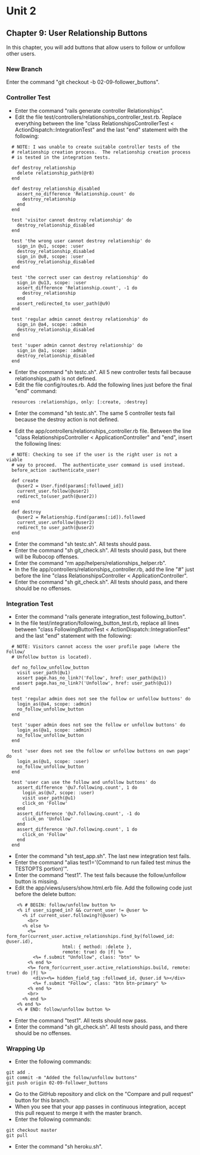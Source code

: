 # Unit 2
## Chapter 9: User Relationship Buttons

In this chapter, you will add buttons that allow users to follow or unfollow other users.

### New Branch
Enter the command "git checkout -b 02-09-follower_buttons".

### Controller Test
* Enter the command "rails generate controller Relationships".
* Edit the file test/controllers/relationships_controller_test.rb.  Replace everything between the line "class RelationshipsControllerTest < ActionDispatch::IntegrationTest" and the last "end" statement with the following:
```
  # NOTE: I was unable to create suitable controller tests of the
  # relationship creation process.  The relationship creation process
  # is tested in the integration tests.

  def destroy_relationship
    delete relationship_path(@r8)
  end

  def destroy_relationship_disabled
    assert_no_difference 'Relationship.count' do
      destroy_relationship
    end
  end

  test 'visitor cannot destroy relationship' do
    destroy_relationship_disabled
  end

  test 'the wrong user cannot destroy relationship' do
    sign_in @u1, scope: :user
    destroy_relationship_disabled
    sign_in @u8, scope: :user
    destroy_relationship_disabled
  end

  test 'the correct user can destroy relationship' do
    sign_in @u13, scope: :user
    assert_difference 'Relationship.count', -1 do
      destroy_relationship
    end
    assert_redirected_to user_path(@u9)
  end

  test 'regular admin cannot destroy relationship' do
    sign_in @a4, scope: :admin
    destroy_relationship_disabled
  end

  test 'super admin cannot destroy relationship' do
    sign_in @a1, scope: :admin
    destroy_relationship_disabled
  end
```
* Enter the command "sh testc.sh".  All 5 new controller tests fail because relationships_path is not defined.
* Edit the file config/routes.rb.  Add the following lines just before the final "end" command:
```
  resources :relationships, only: [:create, :destroy]
```
* Enter the command "sh testc.sh".  The same 5 controller tests fail because the destroy action is not defined.

* Edit the app/controllers/relationships_controller.rb file.  Between the line "class RelationshipsController < ApplicationController" and "end", insert the following lines:
```
  # NOTE: Checking to see if the user is the right user is not a viable
  # way to proceed.  The authenticate_user command is used instead.
  before_action :authenticate_user!

  def create
    @user2 = User.find(params[:followed_id])
    current_user.follow(@user2)
    redirect_to(user_path(@user2))
  end

  def destroy
    @user2 = Relationship.find(params[:id]).followed
    current_user.unfollow(@user2)
    redirect_to user_path(@user2)
  end
```
* Enter the command "sh testc.sh".  All tests should pass.
* Enter the command "sh git_check.sh".  All tests should pass, but there will be Rubocop offenses.
* Enter the command "rm app/helpers/relationships_helper.rb".
* In the file app/controllers/relationships_controller.rb, add the line "#" just before the line "class RelationshipsController < ApplicationController".
* Enter the command "sh git_check.sh".  All tests should pass, and there should be no offenses.

### Integration Test
* Enter the command "rails generate integration_test following_button".
* In the file test/integration/following_button_test.rb, replace all lines between "class FollowingButtonTest < ActionDispatch::IntegrationTest" and the last "end" statement with the following:
```
  # NOTE: Visitors cannot access the user profile page (where the Follow/
  # Unfollow button is located).

  def no_follow_unfollow_button
    visit user_path(@u1)
    assert page.has_no_link?('Follow', href: user_path(@u1))
    assert page.has_no_link?('Unfollow', href: user_path(@u1))
  end

  test 'regular admin does not see the follow or unfollow buttons' do
    login_as(@a4, scope: :admin)
    no_follow_unfollow_button
  end

  test 'super admin does not see the follow or unfollow buttons' do
    login_as(@a1, scope: :admin)
    no_follow_unfollow_button
  end

  test 'user does not see the follow or unfollow buttons on own page' do
    login_as(@u1, scope: :user)
    no_follow_unfollow_button
  end

  test 'user can use the follow and unfollow buttons' do
    assert_difference '@u7.following.count', 1 do
      login_as(@u7, scope: :user)
      visit user_path(@u1)
      click_on 'Follow'
    end
    assert_difference '@u7.following.count', -1 do
      click_on 'Unfollow'
    end
    assert_difference '@u7.following.count', 1 do
      click_on 'Follow'
    end
  end
```
* Enter the command "sh test_app.sh".  The last new integration test fails.
* Enter the command "alias test1='(Command to run failed test minus the TESTOPTS portion)'".
* Enter the command "test1".  The test fails because the follow/unfollow button is missing.
* Edit the app/views/users/show.html.erb file.  Add the following code just before the delete button:
```
    <% # BEGIN: follow/unfollow button %>
    <% if user_signed_in? && current_user != @user %>
      <% if current_user.following?(@user) %>
        <br>
      <% else %>
        <%= form_for(current_user.active_relationships.find_by(followed_id: @user.id),
                     html: { method: :delete },
                     remote: true) do |f| %>
          <%= f.submit "Unfollow", class: "btn" %>
        <% end %>
        <%= form_for(current_user.active_relationships.build, remote: true) do |f| %>
          <div><%= hidden_field_tag :followed_id, @user.id %></div>
          <%= f.submit "Follow", class: "btn btn-primary" %>
        <% end %>
        <br>
      <% end %>
    <% end %>
    <% # END: follow/unfollow button %>
```
* Enter the command "test1".  All tests should now pass.
* Enter the command "sh git_check.sh".  All tests should pass, and there should be no offenses.

### Wrapping Up
* Enter the following commands:
```
git add .
git commit -m "Added the follow/unfollow buttons"
git push origin 02-09-follower_buttons
```
* Go to the GitHub repository and click on the "Compare and pull request" button for this branch.
* When you see that your app passes in continuous integration, accept this pull request to merge it with the master branch.
* Enter the following commands:
```
git checkout master
git pull
```
* Enter the command "sh heroku.sh".
